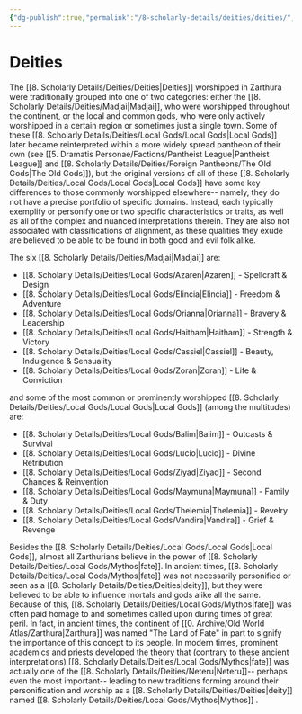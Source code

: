 ```yaml
---
{"dg-publish":true,"permalink":"/8-scholarly-details/deities/deities/","noteIcon":""}
---
```


# Deities

The [[8. Scholarly Details/Deities/Deities\|Deities]] worshipped in Zarthura were traditionally grouped into one of two categories: either the [[8. Scholarly Details/Deities/Madjai\|Madjai]], who were worshipped throughout the continent, or the local and common gods, who were only actively worshipped in a certain region or sometimes just a single town. Some of these [[8. Scholarly Details/Deities/Local Gods/Local Gods\|Local Gods]] later became reinterpreted within a more widely spread pantheon of their own (see [[5. Dramatis Personae/Factions/Pantheist League\|Pantheist League]] and [[8. Scholarly Details/Deities/Foreign Pantheons/The Old Gods\|The Old Gods]]), but the original versions of all of these [[8. Scholarly Details/Deities/Local Gods/Local Gods\|Local Gods]] have some key differences to those commonly worshipped elsewhere-- namely, they do not have a precise portfolio of specific domains. Instead, each typically exemplify or personify one or two specific characteristics or traits, as well as all of the complex and nuanced interpretations therein. They are also not associated with classifications of alignment, as these qualities they exude are believed to be able to be found in both good and evil folk alike.

The six [[8. Scholarly Details/Deities/Madjai\|Madjai]] are: 

- [[8. Scholarly Details/Deities/Local Gods/Azaren\|Azaren]] - Spellcraft & Design 
- [[8. Scholarly Details/Deities/Local Gods/Elincia\|Elincia]] - Freedom & Adventure 
- [[8. Scholarly Details/Deities/Local Gods/Orianna\|Orianna]] - Bravery & Leadership
- [[8. Scholarly Details/Deities/Local Gods/Haitham\|Haitham]] - Strength & Victory 
- [[8. Scholarly Details/Deities/Local Gods/Cassiel\|Cassiel]] - Beauty, Indulgence & Sensuality 
- [[8. Scholarly Details/Deities/Local Gods/Zoran\|Zoran]] - Life & Conviction

and some of the most common or prominently worshipped [[8. Scholarly Details/Deities/Local Gods/Local Gods\|Local Gods]] (among the multitudes) are: 

- [[8. Scholarly Details/Deities/Local Gods/Balim\|Balim]] - Outcasts & Survival 
- [[8. Scholarly Details/Deities/Local Gods/Lucio\|Lucio]] - Divine Retribution
- [[8. Scholarly Details/Deities/Local Gods/Ziyad\|Ziyad]] - Second Chances & Reinvention 
- [[8. Scholarly Details/Deities/Local Gods/Maymuna\|Maymuna]] - Family & Duty  
- [[8. Scholarly Details/Deities/Local Gods/Thelemia\|Thelemia]] - Revelry 
- [[8. Scholarly Details/Deities/Local Gods/Vandira\|Vandira]] - Grief & Revenge  

Besides the [[8. Scholarly Details/Deities/Local Gods/Local Gods\|Local Gods]], almost all Zarthurians believe in the power of [[8. Scholarly Details/Deities/Local Gods/Mythos\|fate]]. In ancient times, [[8. Scholarly Details/Deities/Local Gods/Mythos\|fate]] was not necessarily personified or seen as a [[8. Scholarly Details/Deities/Deities\|deity]], but they were believed to be able to influence mortals and gods alike all the same. Because of this, [[8. Scholarly Details/Deities/Local Gods/Mythos\|fate]] was often paid homage to and sometimes called upon during times of great peril. In fact, in ancient times, the continent of [[0. Archive/Old World Atlas/Zarthura\|Zarthura]] was named "The Land of Fate" in part to signify the importance of this concept to its people. In modern times, prominent academics and priests developed the theory that (contrary to these ancient interpretations) [[8. Scholarly Details/Deities/Local Gods/Mythos\|fate]] was actually one of the [[8. Scholarly Details/Deities/Neteru\|Neteru]]-- perhaps even the most important-- leading to new traditions forming around their personification and worship as a [[8. Scholarly Details/Deities/Deities\|deity]] named [[8. Scholarly Details/Deities/Local Gods/Mythos\|Mythos]] . 

